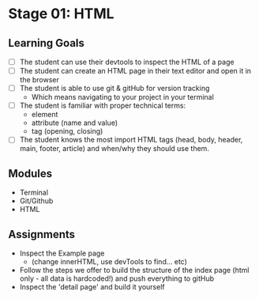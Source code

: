 # Stage 01: HTML

## Learning Goals
* [ ] The student can use their devtools to inspect the HTML of a page
* [ ] The student can create an HTML page in their text editor and open it in the browser
* [ ] The student is able to use git & gitHub for version tracking
  * Which means navigating to your project in your terminal
* [ ] The student is familiar with proper technical terms:
    * element
    * attribute (name and value)
    * tag (opening, closing)
* [ ] The student knows the most import HTML tags (head, body, header, main, footer, article) and when/why they should use them.

## Modules
  * Terminal
  * Git/Github
  * HTML

## Assignments
* Inspect the Example page 
    * (change innerHTML, use devTools to find... etc)
* Follow the steps we offer to build the structure of the index page (html only - all data is hardcoded!) and push everything to gitHub
* Inspect the 'detail page'  and build it yourself
